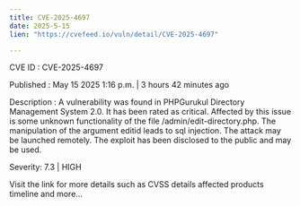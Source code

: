 ```yaml
---
title: CVE-2025-4697
date: 2025-5-15
lien: "https://cvefeed.io/vuln/detail/CVE-2025-4697"

---
```


CVE ID : CVE-2025-4697

Published :  May 15
2025
1:16 p.m. | 3 hours
42 minutes ago

Description : A vulnerability was found in PHPGurukul Directory Management System 2.0. It has been rated as critical. Affected by this issue is some unknown functionality of the file /admin/edit-directory.php. The manipulation of the argument editid leads to sql injection. The attack may be launched remotely. The exploit has been disclosed to the public and may be used.

Severity: 7.3 | HIGH

Visit the link for more details
such as CVSS details
affected products
timeline
and more...
